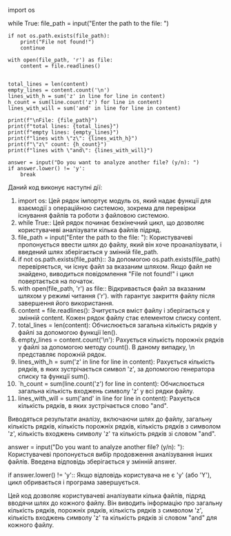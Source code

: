 import os

while True:
    file_path = input("Enter the path to the file: ")

    if not os.path.exists(file_path):
        print("File not found!")
        continue

    with open(file_path, 'r') as file:
        content = file.readlines()

    
    total_lines = len(content)
    empty_lines = content.count('\n')
    lines_with_h = sum('z' in line for line in content)
    h_count = sum(line.count('z') for line in content)
    lines_with_will = sum('and' in line for line in content)

    print(f"\nFile: {file_path}")
    print(f"total lines: {total_lines}")
    print(f"empty lines: {empty_lines}")
    print(f"lines with \"z\": {lines_with_h}")
    print(f"\"z\" count: {h_count}")
    print(f"lines with \"and\": {lines_with_will}")

    answer = input("Do you want to analyze another file? (y/n): ")
    if answer.lower() != 'y':
        break


Даний код виконує наступні дії:
1. import os: Цей рядок імпортує модуль os, який надає функції для взаємодії з операційною системою, зокрема для перевірки існування файлів та роботи з файловою системою.
2. while True:: Цей рядок починає безкінечний цикл, що дозволяє користувачеві аналізувати кілька файлів підряд.
3. file_path = input("Enter the path to the file: "): Користувачеві пропонується ввести шлях до файлу, який він хоче проаналізувати, і введений шлях зберігається у змінній file_path.
4. if not os.path.exists(file_path):: За допомогою os.path.exists(file_path) перевіряється, чи існує файл за вказаним шляхом. Якщо файл не знайдено, виводиться повідомлення "File not found!" і цикл повертається на початок.
5. with open(file_path, 'r') as file:: Відкривається файл за вказаним шляхом у режимі читання ('r'). with гарантує закриття файлу після завершення його використання.
6. content = file.readlines(): Зчитується вміст файлу і зберігається у змінній content. Кожен рядок файлу стає елементом списку content.
7. total_lines = len(content): Обчислюється загальна кількість рядків у файлі за допомогою функції len().
8. empty_lines = content.count('\n'): Рахується кількість порожніх рядків у файлі за допомогою методу count(). В даному випадку, \n представляє порожній рядок.
9. lines_with_h = sum('z' in line for line in content): Рахується кількість рядків, в яких зустрічається символ 'z', за допомогою генератора списку та функції sum().
10. `h_count = sum(line.count('z') for line in content): Обчислюється загальна кількість входжень символу 'z' у всі рядки файлу.
11. lines_with_will = sum('and' in line for line in content): Рахується кількість рядків, в яких зустрічається слово "and".

Виводяться результати аналізу, включаючи шлях до файлу, загальну кількість рядків, кількість порожніх рядків, кількість рядків з символом 'z', кількість входжень символу 'z' та кількість рядків зі словом "and".

answer = input("Do you want to analyze another file? (y/n): "): Користувачеві пропонується вибір продовження аналізування інших файлів. Введена відповідь зберігається у змінній answer.

if answer.lower() != 'y':: Якщо відповідь користувача не є 'y' (або 'Y'), цикл обривається і програма завершується.

Цей код дозволяє користувачеві аналізувати кілька файлів, підряд вводячи шлях до кожного файлу. Він виводить інформацію про загальну кількість рядків, порожніх рядків, кількість рядків з символом 'z', кількість входжень символу 'z' та кількість рядків зі словом "and" для кожного файлу.